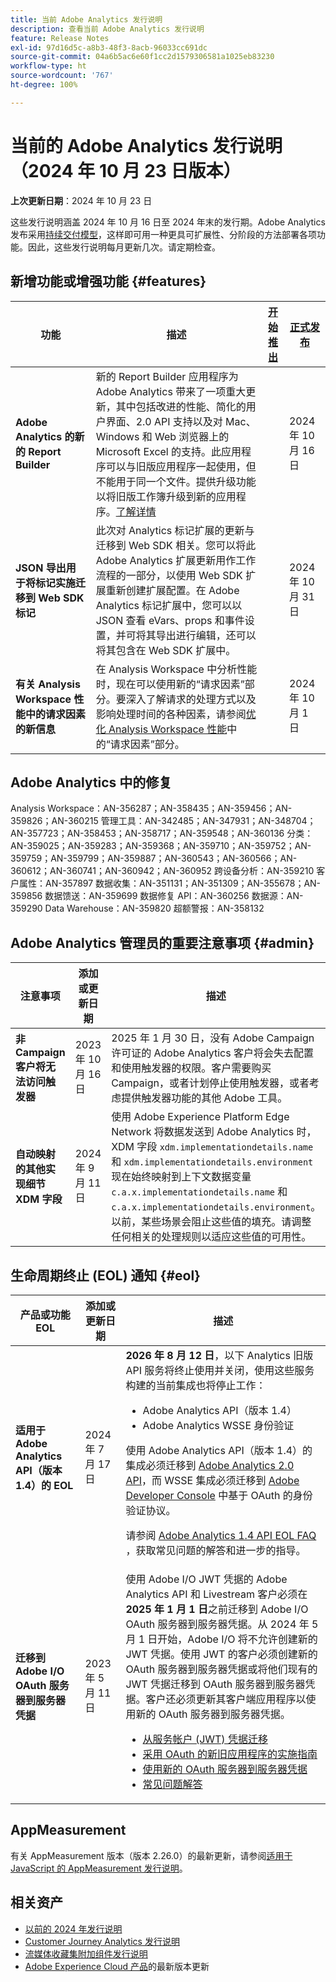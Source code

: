 ```yaml
---
title: 当前 Adobe Analytics 发行说明
description: 查看当前 Adobe Analytics 发行说明
feature: Release Notes
exl-id: 97d16d5c-a8b3-48f3-8acb-96033cc691dc
source-git-commit: 04a6b5ac6e60f1cc2d1579306581a1025eb83230
workflow-type: ht
source-wordcount: '767'
ht-degree: 100%

---
```


# 当前的 Adobe Analytics 发行说明（2024 年 10 月 23 日版本）

**上次更新日期**：2024 年 10 月 23 日

这些发行说明涵盖 2024 年 10 月 16 日至 2024 年末的发行期。Adobe Analytics 发布采用[持续交付模型](releases.md)，这样即可用一种更具可扩展性、分阶段的方法部署各项功能。因此，这些发行说明每月更新几次。请定期检查。

## 新增功能或增强功能 {#features}

| 功能 | 描述 | [开始推出](releases.md) | [正式发布](releases.md) |
| ----------- | ---------- | ------- | ---- |
| **Adobe Analytics 的新的 Report Builder** | 新的 Report Builder 应用程序为 Adobe Analytics 带来了一项重大更新，其中包括改进的性能、简化的用户界面、2.0 API 支持以及对 Mac、Windows 和 Web 浏览器上的 Microsoft Excel 的支持。此应用程序可以与旧版应用程序一起使用，但不能用于同一个文件。提供升级功能以将旧版工作簿升级到新的应用程序。[了解详情](https://experienceleague.adobe.com/zh-hans/docs/analytics/analyze/report-builder/report-buider-overview) |  | 2024 年 10 月 16 日 |
| **JSON 导出用于将标记实施迁移到 Web SDK 标记** | 此次对 Analytics 标记扩展的更新与迁移到 Web SDK 相关。您可以将此 Adobe Analytics 扩展更新用作工作流程的一部分，以使用 Web SDK 扩展重新创建扩展配置。在 Adobe Analytics 标记扩展中，您可以以 JSON 查看 eVars、props 和事件设置，并可将其导出进行编辑，还可以将其包含在 Web SDK 扩展中。 |  | 2024 年 10 月 31 日 |
| **有关 Analysis Workspace 性能中的请求因素的新信息** | 在 Analysis Workspace 中分析性能时，现在可以使用新的“请求因素”部分。要深入了解请求的处理方式以及影响处理时间的各种因素，请参阅[优化 Analysis Workspace 性能](https://experienceleague.adobe.com/zh-hans/docs/analytics/analyze/analysis-workspace/workspace-faq/optimizing-performance)中的“请求因素”部分。 |  | 2024 年 10 月 1 日 |

## Adobe Analytics 中的修复

Analysis Workspace：AN-356287；AN-358435；AN-359456；AN-359826；AN-360215
管理工具：AN-342485；AN-347931；AN-348704；AN-357723；AN-358453；AN-358717；AN-359548；AN-360136
分类：AN-359025；AN-359283；AN-359368；AN-359710；AN-359752；AN-359759；AN-359799；AN-359887；AN-360543；AN-360566；AN-360612；AN-360741；AN-360942；AN-360952
跨设备分析：AN-359210
客户属性：AN-357897
数据收集：AN-351131；AN-351309；AN-355678；AN-359856
数据馈送：AN-359699
数据修复 API：AN-360256
数据源：AN-359290
Data Warehouse：AN-359820
超额警报：AN-358132

## Adobe Analytics 管理员的重要注意事项 {#admin}

| 注意事项 | 添加或更新日期 | 描述 |
| ----------- | ---------- | ---------- |
| **非 Campaign 客户将无法访问触发器** | 2023 年 10 月 16 日 | 2025 年 1 月 30 日，没有 Adobe Campaign 许可证的 Adobe Analytics 客户将会失去配置和使用触发器的权限。客户需要购买 Campaign，或者计划停止使用触发器，或者考虑提供触发器功能的其他 Adobe 工具。 |
| **自动映射的其他实现细节 XDM 字段** | 2024 年 9 月 11 日 | 使用 Adobe Experience Platform Edge Network 将数据发送到 Adobe Analytics 时，XDM 字段 `xdm.implementationdetails.name` 和 `xdm.implementationdetails.environment` 现在始终映射到上下文数据变量 `c.a.x.implementationdetails.name` 和 `c.a.x.implementationdetails.environment`。以前，某些场景会阻止这些值的填充。请调整任何相关的处理规则以适应这些值的可用性。 |

## 生命周期终止 (EOL) 通知 {#eol}

| 产品或功能 EOL | 添加或更新日期 | 描述 |
| --- | --- | --- |
| **适用于 Adobe Analytics API（版本 1.4）的 EOL** | 2024 年 7 月 17日 | **2026 年 8 月 12 日**，以下 Analytics 旧版 API 服务将终止使用并关闭，使用这些服务构建的当前集成也将停止工作：<ul><li>Adobe Analytics API（版本 1.4）</li><li>Adobe Analytics WSSE 身份验证</li></ul><p>使用 Adobe Analytics API（版本 1.4）的集成必须迁移到 [Adobe Analytics 2.0 API](https://developer.adobe.com/analytics-apis/docs/2.0/)，而 WSSE 集成必须迁移到 [Adobe Developer Console](https://developer.adobe.com/console) 中基于 OAuth 的身份验证协议。</p><p>请参阅  [Adobe Analytics 1.4 API EOL FAQ](/help/admin/c-admin-api/c-admin-14-api-eol.md) ，获取常见问题的解答和进一步的指导。</p> |
| **迁移到 Adobe I/O OAuth 服务器到服务器凭据** | 2023 年 5 月 11 日 | 使用 Adobe I/O JWT 凭据的 Adobe Analytics API 和 Livestream 客户必须在 **2025 年 1 月 1 日**&#x200B;之前迁移到 Adobe I/O OAuth 服务器到服务器凭据。从 2024 年 5 月 1 日开始，Adobe I/O 将不允许创建新的 JWT 凭据。使用 JWT 的客户必须创建新的 OAuth 服务器到服务器凭据或将他们现有的 JWT 凭据迁移到 OAuth 服务器到服务器凭据。客户还必须更新其客户端应用程序以使用新的 OAuth 服务器到服务器凭据。 <ul><li>[从服务帐户 (JWT) 凭据迁移](https://developer.adobe.com/developer-console/docs/guides/authentication/ServerToServerAuthentication/migration/)</li><li>[采用 OAuth 的新旧应用程序的实施指南](https://developer.adobe.com/developer-console/docs/guides/authentication/ServerToServerAuthentication/implementation/)<li>[使用新的 OAuth 服务器到服务器凭据](https://developer.adobe.com/developer-console/docs/guides/authentication/ServerToServerAuthentication/implementation/)</li><li>[常见问题解答](https://developer.adobe.com/developer-console/docs/guides/authentication/ServerToServerAuthentication/faqs/)</li></ul> |


## AppMeasurement

有关 AppMeasurement 版本（版本 2.26.0）的最新更新，请参阅[适用于 JavaScript 的 AppMeasurement 发行说明](https://experienceleague.adobe.com/docs/analytics/implementation/appmeasurement-updates.html?lang=zh-hans)。


## 相关资产

* [以前的 2024 年发行说明](/help/release-notes/2024.md)
* [Customer Journey Analytics 发行说明](https://experienceleague.adobe.com/docs/analytics-platform/using/releases/latest.html?lang=zh-hans)
* [流媒体收藏集附加组件发行说明](https://experienceleague.adobe.com/docs/media-analytics/using/additional-resources/release-notes.html?lang=zh-hans)
* [Adobe Experience Cloud 产品](https://business.adobe.com/products/adobe-experience-cloud-products.html)的最新版本更新
